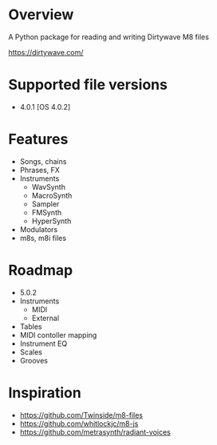 # Overview

A Python package for reading and writing Dirtywave M8 files

https://dirtywave.com/

# Supported file versions

- 4.0.1 [OS 4.0.2]

# Features

- Songs, chains
- Phrases, FX
- Instruments
  - WavSynth
  - MacroSynth
  - Sampler
  - FMSynth
  - HyperSynth
- Modulators
- m8s, m8i files

# Roadmap

- 5.0.2
- Instruments
  - MIDI
  - External
- Tables
- MIDI contoller mapping
- Instrument EQ
- Scales
- Grooves

# Inspiration

- https://github.com/Twinside/m8-files
- https://github.com/whitlockjc/m8-js
- https://github.com/metrasynth/radiant-voices
